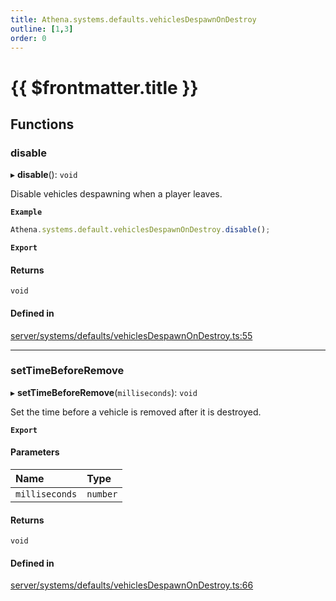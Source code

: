 ```yaml
---
title: Athena.systems.defaults.vehiclesDespawnOnDestroy
outline: [1,3]
order: 0
---
```


# {{ $frontmatter.title }}


## Functions

### disable

▸ **disable**(): `void`

Disable vehicles despawning when a player leaves.

**`Example`**

```ts
Athena.systems.default.vehiclesDespawnOnDestroy.disable();
```

**`Export`**

#### Returns

`void`

#### Defined in

[server/systems/defaults/vehiclesDespawnOnDestroy.ts:55](https://github.com/Stuyk/altv-athena/blob/9c488f0/src/core/server/systems/defaults/vehiclesDespawnOnDestroy.ts#L55)

___

### setTimeBeforeRemove

▸ **setTimeBeforeRemove**(`milliseconds`): `void`

Set the time before a vehicle is removed after it is destroyed.

**`Export`**

#### Parameters

| Name | Type |
| :------ | :------ |
| `milliseconds` | `number` |

#### Returns

`void`

#### Defined in

[server/systems/defaults/vehiclesDespawnOnDestroy.ts:66](https://github.com/Stuyk/altv-athena/blob/9c488f0/src/core/server/systems/defaults/vehiclesDespawnOnDestroy.ts#L66)
